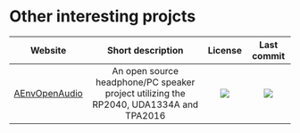 # Other interesting projcts

|Website|Short description|License|Last commit|
|:-:|:-:|:-:|:-:|
|[AEnvOpenAudio](https://github.com/Envious-Data/EnvOpenAudio)|An open source headphone/PC speaker project utilizing the RP2040, UDA1334A and TPA2016|![](https://flat.badgen.net/github/license/Envious-Data/EnvOpenAudio?label=)|![](https://flat.badgen.net/github/last-commit/Envious-Data/EnvOpenAudio?label=)|
